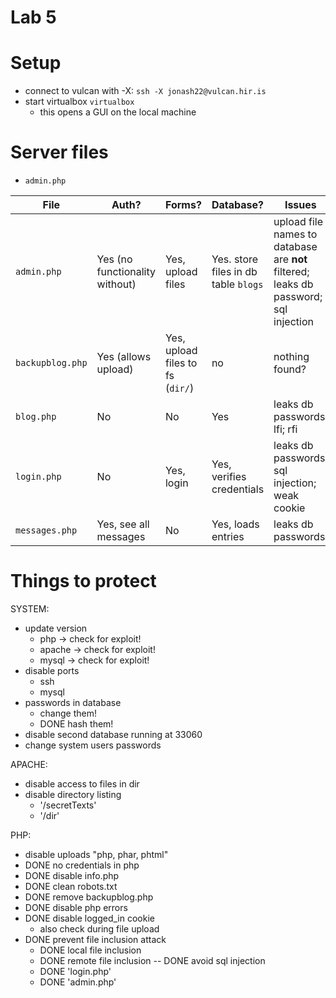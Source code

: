# Lab 5


# Setup

- connect to vulcan with -X: `ssh -X jonash22@vulcan.hir.is`
- start virtualbox `virtualbox`
    - this opens a GUI on the local machine

# Server files

- `admin.php`

| File | Auth? | Forms? | Database? | Issues |
| --- | --- | --- | --- | --- |
| `admin.php` | Yes (no functionality without) | Yes, upload files | Yes. store files in db table `blogs` | upload file names to database are  **not** filtered; leaks db password; sql injection |
| `backupblog.php` | Yes (allows upload) | Yes, upload files to fs (`dir/`) | no | nothing found? |
| `blog.php` | No | No | Yes | leaks db passwords; lfi; rfi |
| `login.php` | No | Yes, login | Yes, verifies credentials | leaks db passwords; sql injection; weak cookie |
| `messages.php` | Yes, see all messages | No | Yes, loads entries | leaks db passwords |

# Things to protect



SYSTEM:
- update version
    - php -> check for exploit!
    - apache -> check for exploit!
    - mysql -> check for exploit!
- disable ports
    - ssh
    - mysql
- passwords in database 
    - change them!
    - DONE hash them!
- disable second database running at 33060
- change system users passwords

APACHE:
- disable access to files in dir
- disable directory listing
    - '/secretTexts'
    - '/dir'

PHP:
- disable uploads "php, phar, phtml"
- DONE no credentials in php
- DONE disable info.php
- DONE clean robots.txt
- DONE remove backupblog.php
- DONE disable php errors
- DONE disable logged_in cookie
    - also check during file upload
- DONE prevent file inclusion attack
    - DONE local file inclusion
    - DONE remote file inclusion
-- DONE avoid sql injection
    - DONE 'login.php'
    - DONE 'admin.php'